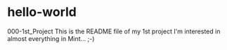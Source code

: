 # hello-world
000-1st_Project
This is the README file of my 1st project
I'm interested in almost everything in Mint... ;-) 
